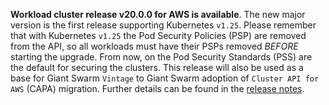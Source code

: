 **Workload cluster release v20.0.0 for AWS is available**. The new major version is the first release supporting Kubernetes `v1.25`. Please remember that with Kubernetes `v1.25` the Pod Security Policies (PSP) are removed from the API, so all workloads must have their PSPs removed *BEFORE* starting the upgrade. From now, on the Pod Security Standards (PSS) are the default for securing the clusters. This release will also be used as a base for Giant Swarm `Vintage` to Giant Swarm adoption of `Cluster API for AWS` (CAPA) migration. Further details can be found in the [release notes](https://docs.giantswarm.io/changes/workload-cluster-releases-aws/releases/aws-v20.0.0/).
